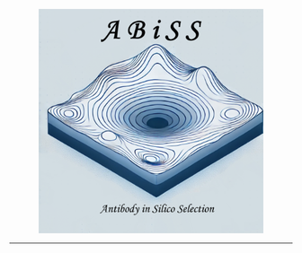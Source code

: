 
<!-- Centered Logo with Descriptive Alt Text -->
<p align="center">
  <img 
    src="ABiSS_logo.png" 
    alt="ABiSS Logo:  antibody-antigen going deep into energy well" 
    width="400" 
    height="auto" 
  />
</p>

<!-- Optional: Add a line break or divider -->
---
